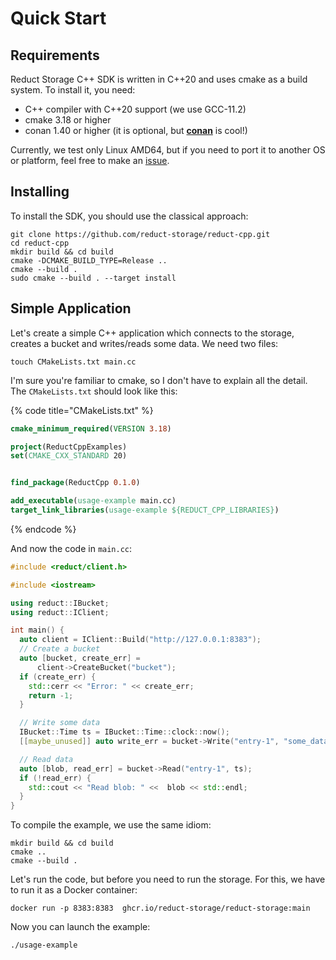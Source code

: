 # Quick Start

## Requirements

Reduct Storage C++ SDK is written in C++20 and uses cmake as a build system. To install it, you need:

* C++ compiler with C++20 support (we use GCC-11.2)
* cmake 3.18 or higher
* conan 1.40 or higher (it is optional, but [**conan**](https://conan.io) is cool!)

Currently, we test only Linux AMD64, but if you need to port it to another OS or platform, feel free to make an [issue](https://github.com/reduct-storage/reduct-cpp/issues/new/choose).

## Installing

To install the SDK, you should use the classical approach:

```
git clone https://github.com/reduct-storage/reduct-cpp.git
cd reduct-cpp
mkdir build && cd build
cmake -DCMAKE_BUILD_TYPE=Release ..
cmake --build .
sudo cmake --build . --target install
```

## Simple Application

Let's create a simple C++ application which connects to the storage, creates a bucket and writes/reads some data. We need two files:

```
touch CMakeLists.txt main.cc
```

​I'm sure you're familiar to cmake, so I don't have to explain all the detail. The `CMakeLists.txt` should look like this:

{% code title="CMakeLists.txt" %}
```cmake
cmake_minimum_required(VERSION 3.18)

project(ReductCppExamples)
set(CMAKE_CXX_STANDARD 20)


find_package(ReductCpp 0.1.0)

add_executable(usage-example main.cc)
target_link_libraries(usage-example ${REDUCT_CPP_LIBRARIES})
```
{% endcode %}

And now the code in `main.cc`:

```cpp
#include <reduct/client.h>

#include <iostream>

using reduct::IBucket;
using reduct::IClient;

int main() {
  auto client = IClient::Build("http://127.0.0.1:8383");
  // Create a bucket
  auto [bucket, create_err] =
      client->CreateBucket("bucket");
  if (create_err) {
    std::cerr << "Error: " << create_err;
    return -1;
  }

  // Write some data
  IBucket::Time ts = IBucket::Time::clock::now();
  [[maybe_unused]] auto write_err = bucket->Write("entry-1", "some_data1", ts);

  // Read data
  auto [blob, read_err] = bucket->Read("entry-1", ts);
  if (!read_err) {
    std::cout << "Read blob: " <<  blob << std::endl;
  }
}
```

To compile the example, we use the same idiom:

```
mkdir build && cd build
cmake ..
cmake --build .
```

Let's run the code, but before you need to run the storage. For this, we have to run it as a Docker container:

```
docker run -p 8383:8383  ghcr.io/reduct-storage/reduct-storage:main
```

Now you can launch the example:

```
./usage-example
```
